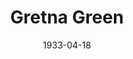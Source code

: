 ---
title: Gretna Green
date: 1933-04-18
closing_date:
layout: productions
featured_image:
image_caption:
image_credit:
playbill:
Theatre: Theatre Jacksonville
cast:
- Mary Ewing Boyd: Avis Linley
- Roselyn Hightower: Maria Linley
- Gordon McCauley: Thomas Linley
crew:
- Director: Gertrude F. Jacobi
- Costumes: Will Louis
- Staging:
  - Drummond Paul, Jr.
understudies:
orchestra:
external_links:
---